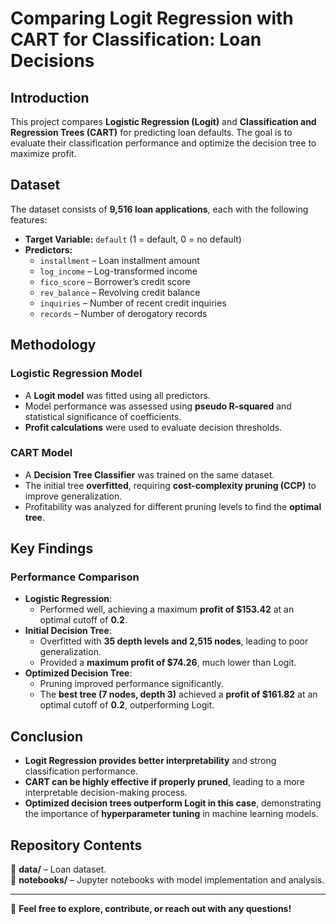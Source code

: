 # Comparing Logit Regression with CART for Classification: Loan Decisions  

## Introduction  
This project compares **Logistic Regression (Logit)** and **Classification and Regression Trees (CART)** for predicting loan defaults. The goal is to evaluate their classification performance and optimize the decision tree to maximize profit.  

## Dataset  
The dataset consists of **9,516 loan applications**, each with the following features:  

- **Target Variable:** `default` (1 = default, 0 = no default)  
- **Predictors:**  
  - `installment` – Loan installment amount  
  - `log_income` – Log-transformed income  
  - `fico_score` – Borrower’s credit score  
  - `rev_balance` – Revolving credit balance  
  - `inquiries` – Number of recent credit inquiries  
  - `records` – Number of derogatory records  

## Methodology  

### Logistic Regression Model  
- A **Logit model** was fitted using all predictors.  
- Model performance was assessed using **pseudo R-squared** and statistical significance of coefficients.  
- **Profit calculations** were used to evaluate decision thresholds.  

### CART Model  
- A **Decision Tree Classifier** was trained on the same dataset.  
- The initial tree **overfitted**, requiring **cost-complexity pruning (CCP)** to improve generalization.  
- Profitability was analyzed for different pruning levels to find the **optimal tree**.  

## Key Findings  

### Performance Comparison  
- **Logistic Regression**:  
  - Performed well, achieving a maximum **profit of $153.42** at an optimal cutoff of **0.2**.  
- **Initial Decision Tree**:  
  - Overfitted with **35 depth levels and 2,515 nodes**, leading to poor generalization.  
  - Provided a **maximum profit of $74.26**, much lower than Logit.  
- **Optimized Decision Tree**:  
  - Pruning improved performance significantly.  
  - The **best tree (7 nodes, depth 3)** achieved a **profit of $161.82** at an optimal cutoff of **0.2**, outperforming Logit.  

## Conclusion  
- **Logit Regression provides better interpretability** and strong classification performance.  
- **CART can be highly effective if properly pruned**, leading to a more interpretable decision-making process.  
- **Optimized decision trees outperform Logit in this case**, demonstrating the importance of **hyperparameter tuning** in machine learning models.  

## Repository Contents  
📂 **data/** – Loan dataset.  
📂 **notebooks/** – Jupyter notebooks with model implementation and analysis.  

---

🚀 **Feel free to explore, contribute, or reach out with any questions!**  
